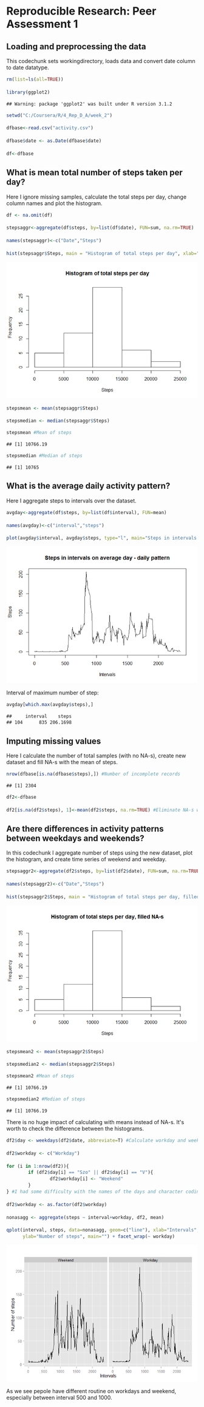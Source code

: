 # Reproducible Research: Peer Assessment 1


## Loading and preprocessing the data

This codechunk sets workingdirectory, loads data and convert date column to date datatype.


```r
rm(list=ls(all=TRUE))

library(ggplot2)
```

```
## Warning: package 'ggplot2' was built under R version 3.1.2
```

```r
setwd("C:/Coursera/R/4_Rep_D_A/week_2")

dfbase<-read.csv("activity.csv")

dfbase$date <- as.Date(dfbase$date)

df<-dfbase
```

## What is mean total number of steps taken per day?

Here I ignore missing samples, calculate the total steps per day, change column names and plot the histogram.


```r
df <- na.omit(df)

stepsaggr<-aggregate(df$steps, by=list(df$date), FUN=sum, na.rm=TRUE)

names(stepsaggr)<-c("Date","Steps")

hist(stepsaggr$Steps, main = "Histogram of total steps per day", xlab="Steps" )
```

![](./PA1_template_files/figure-html/unnamed-chunk-2-1.png) 

```r
stepsmean <- mean(stepsaggr$Steps)

stepsmedian <- median(stepsaggr$Steps)
```

```r
stepsmean #Mean of steps
```

```
## [1] 10766.19
```

```r
stepsmedian #Median of steps
```

```
## [1] 10765
```

## What is the average daily activity pattern?
Here I aggregate steps to intervals over the dataset. 

```r
avgday<-aggregate(df$steps, by=list(df$interval), FUN=mean)

names(avgday)<-c("interval","steps")

plot(avgday$interval, avgday$steps, type="l", main="Steps in intervals on average day - daily pattern", xlab="Intervals", ylab="Steps")
```

![](./PA1_template_files/figure-html/unnamed-chunk-4-1.png) 

Interval of maximum number of step:

```r
avgday[which.max(avgday$steps),] 
```

```
##     interval    steps
## 104      835 206.1698
```




## Imputing missing values

Here I calculate the number of total samples (with no NA-s), create new dataset and fill NA-s with the mean of steps.


```r
nrow(dfbase[is.na(dfbase$steps),]) #Number of incomplete records
```

```
## [1] 2304
```

```r
df2<-dfbase

df2[is.na(df2$steps), 1]<-mean(df2$steps, na.rm=TRUE) #Eliminate NA-s with mean
```



## Are there differences in activity patterns between weekdays and weekends?

In this codechunk I aggregate number of steps using the new dataset, plot the histogram, and create time series of weekend and weekday.


```r
stepsaggr2<-aggregate(df2$steps, by=list(df2$date), FUN=sum, na.rm=TRUE)

names(stepsaggr2)<-c("Date","Steps")

hist(stepsaggr2$Steps, main = "Histogram of total steps per day, filled NA-s", xlab="Steps" )
```

![](./PA1_template_files/figure-html/unnamed-chunk-7-1.png) 

```r
stepsmean2 <- mean(stepsaggr2$Steps)

stepsmedian2 <- median(stepsaggr2$Steps)
```


```r
stepsmean2 #Mean of steps
```

```
## [1] 10766.19
```

```r
stepsmedian2 #Median of steps
```

```
## [1] 10766.19
```

There is no huge impact of calculating with means instead of NA-s. It's worth to check the difference between the histograms.  



```r
df2$day <- weekdays(df2$date, abbreviate=T) #Calculate workday and weekend factors.

df2$workday <- c("Workday")

for (i in 1:nrow(df2)){
        if (df2$day[i] == "Szo" || df2$day[i] == "V"){
                df2$workday[i] <- "Weekend"
        }
} #I had some difficulty with the names of the days and character coding. SInce weekdays() use default language I've used also hungarian words. Sz = Saturday, V = Sunday.   

df2$workday <- as.factor(df2$workday)

nonasagg <- aggregate(steps ~ interval+workday, df2, mean)

qplot(interval, steps, data=nonasagg, geom=c("line"), xlab="Intervals", 
      ylab="Number of steps", main="") + facet_wrap(~ workday)  
```

![](./PA1_template_files/figure-html/unnamed-chunk-9-1.png) 

As we see pepole have different routine on workdays and weekend, especially between interval 500 and 1000. 
